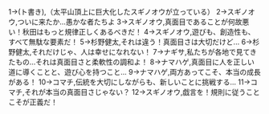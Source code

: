 1→(ト書き),（太平山頂上に巨大化したスギノオウが立っている）
2→スギノオウ,ついに来たか...愚かな者たちよ
3→スギノオウ,真面目であることが何故悪い！秋田はもっと規律正しくあるべきだ！
4→スギノオウ,遊びも、創造性も、すべて無駄な要素だ！
5→杉野健太,それは違う！真面目さは大切だけど...
6→杉野健太,それだけじゃ、人は幸せになれない！
7→ナギサ,私たちが各地で見てきたもの...それは真面目さと柔軟性の調和よ！
8→ナマハゲ,真面目に人を正しい道に導くことと、遊び心を持つこと...
9→ナマハゲ,両方あってこそ、本当の成長がある！
10→コマチ,伝統を大切にしながらも、新しいことに挑戦する...
11→コマチ,それが本当の真面目さじゃない？
12→スギノオウ,戯言を！規則に従うことこそが正義だ！
